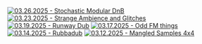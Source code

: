<!-- BEGIN YOUTUBE-CARDS -->
[![03.26.2025 - Stochastic Modular DnB](https://ytcards.demolab.com/?id=RAmDzysMcbo&title=03.26.2025+-+Stochastic+Modular+DnB&lang=en&timestamp=1742989891&background_color=%230d1117&title_color=%23ffffff&stats_color=%23dedede&max_title_lines=1&width=250&border_radius=5 "03.26.2025 - Stochastic Modular DnB")](https://www.youtube.com/watch?v=RAmDzysMcbo)
[![03.23.2025 - Strange Ambience and Glitches](https://ytcards.demolab.com/?id=z-HUD7m8J_8&title=03.23.2025+-+Strange+Ambience+and+Glitches&lang=en&timestamp=1742764153&background_color=%230d1117&title_color=%23ffffff&stats_color=%23dedede&max_title_lines=1&width=250&border_radius=5 "03.23.2025 - Strange Ambience and Glitches")](https://www.youtube.com/watch?v=z-HUD7m8J_8)
[![03.19.2025 - Runway Dub](https://ytcards.demolab.com/?id=-SU7OecSR7A&title=03.19.2025+-+Runway+Dub&lang=en&timestamp=1742392052&background_color=%230d1117&title_color=%23ffffff&stats_color=%23dedede&max_title_lines=1&width=250&border_radius=5 "03.19.2025 - Runway Dub")](https://www.youtube.com/watch?v=-SU7OecSR7A)
[![03.17.2025 - Odd FM things](https://ytcards.demolab.com/?id=MC8yIZ2XBZE&title=03.17.2025+-+Odd+FM+things&lang=en&timestamp=1742224511&background_color=%230d1117&title_color=%23ffffff&stats_color=%23dedede&max_title_lines=1&width=250&border_radius=5 "03.17.2025 - Odd FM things")](https://www.youtube.com/watch?v=MC8yIZ2XBZE)
[![03.14.2025 - Rubbadub](https://ytcards.demolab.com/?id=LOL_RJ01V50&title=03.14.2025+-+Rubbadub&lang=en&timestamp=1741975608&background_color=%230d1117&title_color=%23ffffff&stats_color=%23dedede&max_title_lines=1&width=250&border_radius=5 "03.14.2025 - Rubbadub")](https://www.youtube.com/watch?v=LOL_RJ01V50)
[![03.12.2025 - Mangled Samples 4x4](https://ytcards.demolab.com/?id=8W6viIFStBs&title=03.12.2025+-+Mangled+Samples+4x4&lang=en&timestamp=1741835281&background_color=%230d1117&title_color=%23ffffff&stats_color=%23dedede&max_title_lines=1&width=250&border_radius=5 "03.12.2025 - Mangled Samples 4x4")](https://www.youtube.com/watch?v=8W6viIFStBs)
<!-- END YOUTUBE-CARDS -->
